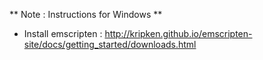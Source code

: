 ** Note : Instructions for Windows **

* Install emscripten : http://kripken.github.io/emscripten-site/docs/getting_started/downloads.html
